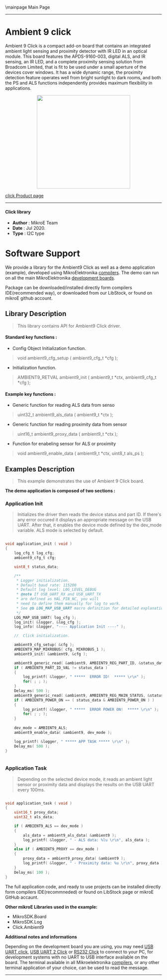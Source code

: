 \mainpage Main Page
 
---
# Ambient 9 click

Ambient 9 Click is a compact add-on board that contains an integrated ambient light sensing and proximity detector with IR LED in an optical module. This board features the APDS-9160-003, digital ALS, and IR sensing, an IR LED, and a complete proximity sensing solution from Broadcom Limited, that is fit to be used under a small aperture of the devices cover windows. It has a wide dynamic range, the proximity detection feature operates well from bright sunlight to dark rooms, and both the PS and ALS functions independently provides maximum flexibility in applications.

<p align="center">
  <img src="https://download.mikroe.com/images/click_for_ide/ambient9_click.png" height=300px>
</p>


[click Product page](https://www.mikroe.com/ambient-9-click)

---


#### Click library 

- **Author**        : MikroE Team
- **Date**          : Jul 2020.
- **Type**          : I2C type


# Software Support

We provide a library for the Ambient9 Click 
as well as a demo application (example), developed using MikroElektronika 
[compilers](https://shop.mikroe.com/compilers). 
The demo can run on all the main MikroElektronika [development boards](https://shop.mikroe.com/development-boards).

Package can be downloaded/installed directly form compilers IDE(recommended way), or downloaded from our LibStock, or found on mikroE github account. 

## Library Description

> This library contains API for Ambient9 Click driver.

#### Standard key functions :

- Config Object Initialization function.
> void ambient9_cfg_setup ( ambient9_cfg_t *cfg ); 
 
- Initialization function.
> AMBIENT9_RETVAL ambient9_init ( ambient9_t *ctx, ambient9_cfg_t *cfg );

#### Example key functions :

- Generic function for reading ALS data from senso
> uint32_t ambient9_als_data ( ambient9_t *ctx );
 
- Generic function for reading proximity data from sensor
> uint16_t ambient9_proxy_data ( ambient9_t *ctx );

- Function for enabeling sensor for ALS or proximity
> void ambient9_enable_data ( ambient9_t *ctx, uint8_t als_ps );

## Examples Description

> This example demonstrates the use of Ambient 9 Click board.

**The demo application is composed of two sections :**

### Application Init 

> Initializes the driver then reads the device status and part ID. If there's any error occured 
> it displays an appropriate message on the USB UART. After that, it enables the device mode
> defined by the dev_mode variable. ALS mode is selected by default.

```c

void application_init ( void )
{
    log_cfg_t log_cfg;
    ambient9_cfg_t cfg;

    uint8_t status_data;

    /** 
     * Logger initialization.
     * Default baud rate: 115200
     * Default log level: LOG_LEVEL_DEBUG
     * @note If USB_UART_RX and USB_UART_TX 
     * are defined as HAL_PIN_NC, you will 
     * need to define them manually for log to work. 
     * See @b LOG_MAP_USB_UART macro definition for detailed explanation.
     */
    LOG_MAP_USB_UART( log_cfg );
    log_init( &logger, &log_cfg );
    log_info( &logger, "---- Application Init ----" );

    //  Click initialization.

    ambient9_cfg_setup( &cfg );
    AMBIENT9_MAP_MIKROBUS( cfg, MIKROBUS_1 );
    ambient9_init( &ambient9, &cfg );

    ambient9_generic_read( &ambient9, AMBIENT9_REG_PART_ID, &status_data, 1 );
    if ( AMBIENT9_PART_ID_VAL != status_data )
    {
        log_printf( &logger, " *****  ERROR ID!  ***** \r\n" );
        for( ; ; );
    }
    Delay_ms( 500 );
    ambient9_generic_read( &ambient9, AMBIENT9_REG_MAIN_STATUS, &status_data, 1 );
    if ( AMBIENT9_POWER_ON == ( status_data & AMBIENT9_POWER_ON ) )
    {
        log_printf( &logger, " *****  ERROR POWER ON!  ***** \r\n" );
        for( ; ; );
    }
    
    dev_mode = AMBIENT9_ALS;
    ambient9_enable_data( &ambient9, dev_mode );  

    log_printf( &logger, " ***** APP TASK ***** \r\n" );
    Delay_ms( 500 );
}
  
```

### Application Task

> Depending on the selected device mode, it reads an ambient light sensor or proximity data and 
> displays the results on the USB UART every 100ms.

```c

void application_task ( void )
{
    uint16_t proxy_data;
    uint32_t als_data;

    if ( AMBIENT9_ALS == dev_mode )
    {
        als_data = ambient9_als_data( &ambient9 );
        log_printf( &logger, " - ALS data: %lu \r\n", als_data );
    }
    else if ( AMBIENT9_PROXY == dev_mode )
    {
        proxy_data = ambient9_proxy_data( &ambient9 );
        log_printf( &logger, " - Proximity data: %u \r\n", proxy_data );
    }
    Delay_ms( 100 );
} 

```

The full application code, and ready to use projects can be  installed directly form compilers IDE(recommneded) or found on LibStock page or mikroE GitHub accaunt.

**Other mikroE Libraries used in the example:** 

- MikroSDK.Board
- MikroSDK.Log
- Click.Ambient9

**Additional notes and informations**

Depending on the development board you are using, you may need 
[USB UART click](https://shop.mikroe.com/usb-uart-click), 
[USB UART 2 Click](https://shop.mikroe.com/usb-uart-2-click) or 
[RS232 Click](https://shop.mikroe.com/rs232-click) to connect to your PC, for 
development systems with no UART to USB interface available on the board. The 
terminal available in all Mikroelektronika 
[compilers](https://shop.mikroe.com/compilers), or any other terminal application 
of your choice, can be used to read the message.



---
